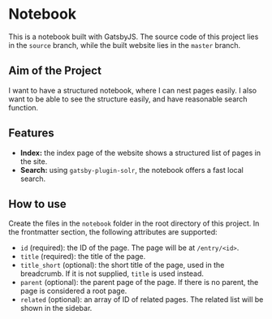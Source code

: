 # Notebook

This is a notebook built with GatsbyJS. The source code of this project lies in the `source` branch, while the built website lies in the `master` branch.

## Aim of the Project

I want to have a structured notebook, where I can nest pages easily. I also want to be able to see the structure easily, and have reasonable search function.

## Features

- **Index:** the index page of the website shows a structured list of pages in the site.
- **Search:** using `gatsby-plugin-solr`, the notebook offers a fast local search.

## How to use

Create the files in the `notebook` folder in the root directory of this project. In the frontmatter section, the following attributes are supported:
- `id` (required): the ID of the page. The page will be at `/entry/<id>`.
- `title` (required): the title of the page.
- `title_short` (optional): the short title of the page, used in the breadcrumb. If it is not supplied, `title` is used instead.
- `parent` (optional): the parent page of the page. If there is no parent, the page is considered a root page.
- `related` (optional): an array of ID of related pages. The related list will be shown in the sidebar.
